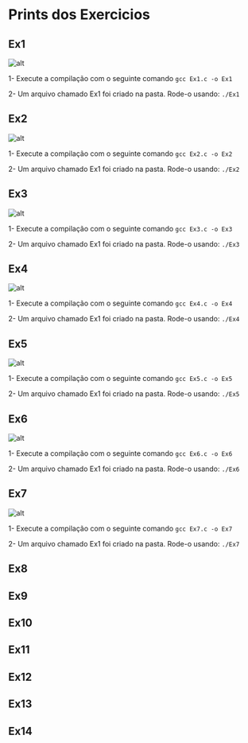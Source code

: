 # Prints dos Exercicios

## Ex1

![alt](/Lab01b/assets/Ex1.png)

1- Execute a compilação com o seguinte comando `gcc Ex1.c -o Ex1`

2- Um arquivo chamado Ex1 foi criado na pasta. Rode-o usando: `./Ex1`   

## Ex2

![alt](/Lab01b/assets/Ex2.png)

1- Execute a compilação com o seguinte comando `gcc Ex2.c -o Ex2`

2- Um arquivo chamado Ex1 foi criado na pasta. Rode-o usando: `./Ex2` 

## Ex3

![alt](/Lab01b/assets/Ex3.png)

1- Execute a compilação com o seguinte comando `gcc Ex3.c -o Ex3`

2- Um arquivo chamado Ex1 foi criado na pasta. Rode-o usando: `./Ex3` 

## Ex4

![alt](/Lab01b/assets/Ex4.png)

1- Execute a compilação com o seguinte comando `gcc Ex4.c -o Ex4`

2- Um arquivo chamado Ex1 foi criado na pasta. Rode-o usando: `./Ex4` 

## Ex5

![alt](/Lab01b/assets/Ex5.png)

1- Execute a compilação com o seguinte comando `gcc Ex5.c -o Ex5`

2- Um arquivo chamado Ex1 foi criado na pasta. Rode-o usando: `./Ex5` 

## Ex6

![alt](/Lab01b/assets/Ex6.png)

1- Execute a compilação com o seguinte comando `gcc Ex6.c -o Ex6`

2- Um arquivo chamado Ex1 foi criado na pasta. Rode-o usando: `./Ex6` 

## Ex7

![alt](/Lab01b/assets/Ex7.png)

1- Execute a compilação com o seguinte comando `gcc Ex7.c -o Ex7`

2- Um arquivo chamado Ex1 foi criado na pasta. Rode-o usando: `./Ex7` 

## Ex8

## Ex9

## Ex10

## Ex11

## Ex12

## Ex13

## Ex14
